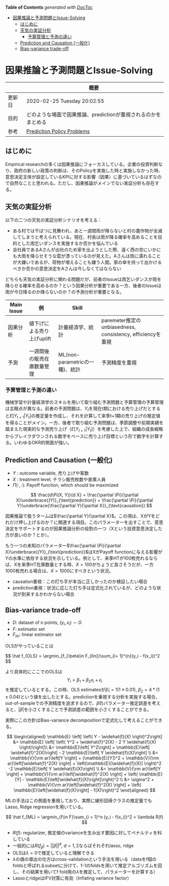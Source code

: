 <!-- START doctoc generated TOC please keep comment here to allow auto update -->
<!-- DON'T EDIT THIS SECTION, INSTEAD RE-RUN doctoc TO UPDATE -->
**Table of Contents**  *generated with [DocToc](https://github.com/thlorenz/doctoc)*

- [因果推論と予測問題とIssue-Solving](#%E5%9B%A0%E6%9E%9C%E6%8E%A8%E8%AB%96%E3%81%A8%E4%BA%88%E6%B8%AC%E5%95%8F%E9%A1%8C%E3%81%A8issue-solving)
  - [はじめに](#%E3%81%AF%E3%81%98%E3%82%81%E3%81%AB)
  - [天気の実証分析](#%E5%A4%A9%E6%B0%97%E3%81%AE%E5%AE%9F%E8%A8%BC%E5%88%86%E6%9E%90)
    - [予算管理と予測の違い](#%E4%BA%88%E7%AE%97%E7%AE%A1%E7%90%86%E3%81%A8%E4%BA%88%E6%B8%AC%E3%81%AE%E9%81%95%E3%81%84)
  - [Prediction and Causation (一般化)](#prediction-and-causation-%E4%B8%80%E8%88%AC%E5%8C%96)
  - [Bias-variance trade-off](#bias-variance-trade-off)

<!-- END doctoc generated TOC please keep comment here to allow auto update -->

# 因果推論と予測問題とIssue-Solving

||概要|
|---|---|
|更新日|2020-02-25 Tuesday 20:02:55|
|目的|どのような場面で因果推論、predictionが重視されるのかをまとめる|
|参考|[Prediction Policy Problems](https://www.aeaweb.org/articles?id=10.1257/aer.p20151023)|


<!-- START DOCTOC -->
<!-- END DOCTOC -->

## はじめに

Empirical researchの多くは因果推論にフォーカスしている。企業の投資判断なり、政府の新しい政策の判断は、そのPolicyを実施した時と実施しなかった時、意思決定主体が設定しているKPIに対する影響（因果）に基づいているはずなので自然なことと思われる。ただし、因果推論がメインでない実証分析も存在する。

## 天気の実証分析

以下の二つの天気の実証分析シナリオを考える：

- ある村では干ばつに見舞われ、あと一週間雨が降らないと村の農作物が全滅してしまうと考えられている。現在、村長は雨が降る確率を高めることを目的とした雨乞いダンスを実施するか否かを悩んでいる
- 会社員であるAさんが出社のため家を出ようとした際、遠く西の空にいかにも大雨を降らせそうな雲が漂っているのが見えた。Aさんは雨に濡れることが大嫌いであるが、荷物が増えることも嫌う人間。家の傘を持って出かけるべきか否かの意思決定をAさんは今しなくてはならない

どちらも天気の実証分析に関わる問題だが、前者のIssueは雨乞いダンスが雨を降らせる確率を高めるのか？という因果分析が重要である一方、後者のIssueは雨が今日降るのか降らないのか？の予測分析が重要となる。

|Main Issue|例|Skill||
|---|---|---|----|
|因果分析|値下げによる売り上げuplift|計量経済学、統計|paremeter推定のunbiasedness, consistency, efficiencyを重視|
|予測|一週間後の販売在庫数量管理|ML(non-parametricの一種)、統計|予測精度を重視|

### 予算管理と予測の違い

機械学習や計量経済学のスキルを用いて取り組む予測問題と予算管理の予算管理は主眼点が異なる。前者の予測問題は、$Y_t$を現在t期における売り上げだとすると$E[Y_{t+1}|Y_t]$の推定量を作成し、それを計算して来季t+1期の売り上げの推定値を得ることがメイン。一方、後者で取り組む予測問題は、季節調整や前期実績を踏まえた現実的な予測売り上げ（$E[Y_{t+1}|Y_t]$）を考慮した上で、組織の成長戦略からブレイクダウンされる数字をベースに売り上げ目標という形で数字を計算する。いわゆるOKR的側面が強い。

## Prediction and Causation (一般化)

- $Y$ : outcome variable, 売り上げや客数
- $X$ : treatment level, チラシ販売枚数や倉庫人員
- $\Pi(\cdot, \cdot)$: Payoff function, which should be maximized

$$
\frac{d\Pi(X, Y)}{d X} = \frac{\partial \Pi}{\partial X}\underbrace{(Y)}_{\text{prediction}} + \frac{\partial \Pi}{\partial Y}\underbrace{\frac{\partial Y}{\partial X}}_{\text{causation}}
$$

因果推論で扱うタームは$\frac{\partial Y}{\partial X}$。この項は、XがYをどれだけ押し上げるのか？に関連する項目。このパラメーターを出すことで、意思決定をサポートするのが因果推論分析の役割の一つ（Xという投資意思決定した方が良いのか？とか）。

もう一つの未知のパラメーター$\frac{\partial \Pi}{\partial X}\underbrace{(Y)}_{\text{prediction}}$はXがPayoff functionに与える影響がYの水準に依存する状況を示している。例として、来季HTが100枚売れるならば、Xを来季HT在庫数量とする時、$X = 100$がちょうど良さそうだが、一方1000枚売れる場合は、$X = 1000$にすべきという状況。

- causation重視：この打ち手が本当に正しかったのか検証したい場合
- prediction重視：状況に応じた打ち手は定式化されているが、どのような状況が到来するかわからない場合

## Bias-variance trade-off

- $D$: dataset of n points, $(y_i, x_i) \sim G$
- $F$: estimator set
- $F_{lin}$: linear estimator set

OLSがやっていることは

$$
\hat f_{OLS} = \argmin_{f_{\beta\in F_{lin}}\sum_{i= 1}^{n}(y_i - f(x_i))^2
$$

より具体的にここでのOLSは
$$
Y_i = \beta_1 + \beta_2 x_i + \epsilon_i
$$
を推定しているとする。この時、OLS estimatesが$\hat\beta_1 = 1(1 \pm 0.01)$, $\beta_2 = 4*(1\pm 0.04)$という値を出したとする。predictionを重視する分析を実施する場合、out-of-sampleでの予測精度を追求するので、$\hat\beta$のパラメーター推定誤差を考えると、$|\beta|$を小さくすることで予測誤差の範囲を小さくすることができる。

実際にこの方針はBias-variance decompositionで定式化して考えることができる。

$$
\begin{aligned}
\mathbb{E} \left[ \left( Y - \widehat{f}(X) \right)^2\right] &= \mathbb{E} \left[ \left( Y^2 + \widehat{f}^2(X) - 2 Y \widehat{f}(X) \right)\right]\\
&= \mathbb{E}\left[ Y^2\right] + \mathbb{E}\left[ \widehat{f}^2(X)\right] - 2 \mathbb{E}\left[ Y \widehat{f}(X)\right] \\
&= \mathbb{V}{\rm ar}\left[Y \right] + (\mathbb{E}[Y])^2 + \mathbb{V}{\rm ar}\left[\widehat{f}^2(X) \right] + \left(\mathbb{E}[\widehat{f}(X)] \right)^2 -2 \mathbb{E}\left[ Y \widehat{f}(X)\right] \\
&= \mathbb{V}{\rm ar}\left[Y \right] + \mathbb{V}{\rm ar}\left[\widehat{f}^2(X) \right] + \left( \mathbb{E}[Y] - \mathbb{E}\left[\widehat{f}(X)\right]\right)^2 \\
&= \sigma^2 + \mathbb{V}{\rm ar}\left[\widehat{f}^2(X) \right] + \left( \mathbb{E}\left[\widehat{f}(X)\right] - f(X)\right)^2 
\end{aligned}
$$

MLの手法はこの側面を重視しており、実際に線形回帰クラスの推定量でもLasso, Ridge regressionを用いている。

$$
\hat f_{ML} = \argmin_{f\in F}\sum_{i = 1}^n (y_i - f(x_i))^2 = \lambda R(f)
$$

- $R(f)$: regularizer, 推定値のvarianceを生み出す要因に対してペナルティを科している
- 一般的には$R(f_{\beta}) = ||\beta||^d$, $d = 1, 2$ならばそれぞれlasso, ridge
- OLSは$\lambda = 0$で推定していると理解できる
- $\lambda$の値の導出の仕方はcross-validationという手法を用いる（dataをf個のfoldsと呼ばれるsubsetに分けて、f-1のfoldsを用いて推定アルゴリズムを回し、その結果を用いてf fold用の$\lambda$を推定して、パラメーターを計算する）
- LassoとridgeはIFV対策に有効（Inflating variance factor）
